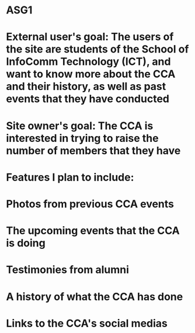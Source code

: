 # ASG1
# External user's goal: The users of the site are students of the School of InfoComm Technology (ICT), and want to know more about the CCA and their history, as well as past events that they have conducted
# Site owner's goal: The CCA is interested in trying to raise the number of members that they have 

# Features I plan to include:
# Photos from previous CCA events
# The upcoming events that the CCA is doing
# Testimonies from alumni
# A history of what the CCA has done
# Links to the CCA's social medias
